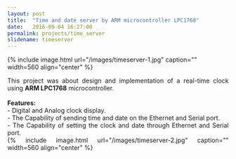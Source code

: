 ```yaml
---
layout: post
title:  "Time and date server by ARM microcontroller LPC1768"
date:   2016-09-04 16:27:00
permalink: projects/time_server
slidename: timeserver
---
```

{% include image.html url="/images/timeserver-1.jpg" caption="" width=560 align="center" %}
<p align="justify">
This project was about design and implementation of a real-time clock using <b>ARM LPC1768</b> microcontroller. <br><br>
<b>Features:</b><br>
- Digital and Analog clock display.<br>
- The Capability of sending time and date on the Ethernet and Serial port.<br>
- The Capability of setting the clock and date through Ethernet and Serial port.<br>
{% include image.html url="/images/timeserver-2.jpg" caption="" width=560 align="center" %}
